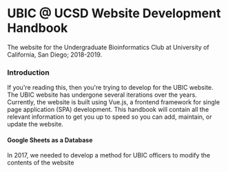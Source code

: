 # UBIC @ UCSD Website Development Handbook

The website for the Undergraduate Bioinformatics Club at University of California, San Diego; 2018-2019.

### Introduction

If you're reading this, then you're trying to develop for the UBIC website. The UBIC website has undergone several iterations over the years. Currently, the website is built using Vue.js, a frontend framework for single page application (SPA) development. This handbook will contain all the relevant information to get you up to speed so you can add, maintain, or update the website.

#### Google Sheets as a Database

In 2017, we needed to develop a method for UBIC officers to modify the contents of the website 

